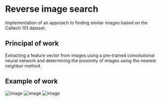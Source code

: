 # Reverse image search
Implementation of an approach to finding similar images based on the Caltech 101 dataset.

## Principal of work
Extracting a feature vector from images using a pre-trained convolutional neural network and determining the proximity of images using the nearest neighbor method.

## Example of work
![image](https://user-images.githubusercontent.com/72178021/211176647-c7342fd8-d700-41f5-9f11-1ef7c457ae9c.png)
![image](https://user-images.githubusercontent.com/72178021/211176663-fc7fbf54-31df-43d9-86bc-a94ebf880601.png)
![image](https://user-images.githubusercontent.com/72178021/211176724-a8fe7aeb-1cb1-4da8-893c-253e77937e4b.png)
